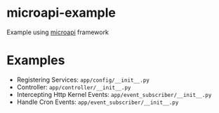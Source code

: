 # microapi-example

Example using [microapi](https://github.com/Deltachaos/microapi) framework

# Examples

* Registering Services: `app/config/__init__.py`
* Controller: `app/controller/__init__.py`
* Intercepting Http Kernel Events: `app/event_subscriber/__init__.py`
* Handle Cron Events: `app/event_subscriber/__init__.py`
